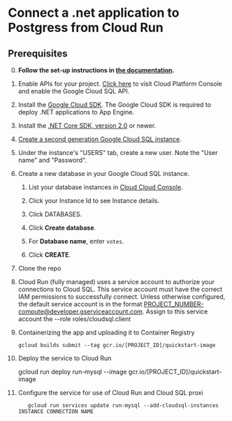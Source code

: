 # Connect a .net application to Postgress from Cloud Run 


## Prerequisites

0.  **Follow the set-up instructions in [the documentation](https://cloud.google.com/dotnet/docs/setup).**
  
1.  Enable APIs for your project.
    [Click here](https://console.cloud.google.com/flows/enableapi?apiid=sqladmin.googleapis.com&showconfirmation=true)
    to visit Cloud Platform Console and enable the Google Cloud SQL API.

2.  Install the [Google Cloud SDK](https://cloud.google.com/sdk/).  The Google Cloud SDK
    is required to deploy .NET applications to App Engine.

3.  Install the [.NET Core SDK, version 2.0](https://github.com/dotnet/core/blob/master/release-notes/download-archives/2.0.5-download.md)
    or newer.

4.  [Create a second generation Google Cloud SQL instance](
    https://cloud.google.com/sql/docs/postgres/create-instance).

6.  Under the instance's "USERS" tab, create a new user. Note the "User name" and "Password".

7.  Create a new database in your Google Cloud SQL instance.
    
    1.  List your database instances in [Cloud Cloud Console](
        https://console.cloud.google.com/sql/instances/).
    
    2.  Click your Instance Id to see Instance details.

    3.  Click DATABASES.

    4.  Click **Create database**.

    2.  For **Database name**, enter `votes`.

    3.  Click **CREATE**.

8.  Clone the repo


9.  Cloud Run (fully managed) uses a service account to authorize your connections to Cloud SQL. This service account must have the correct IAM permissions to successfully connect. Unless otherwise configured, the default service account is in the format PROJECT_NUMBER-compute@developer.gserviceaccount.com. Assign to this service account the --role roles/cloudsql.client


10. Containerizing the app and uploading it to Container Registry

        gcloud builds submit --tag gcr.io/[PROJECT_ID]/quickstart-image
        
11. Deploy the service to Cloud Run        
     
       gcloud run deploy run-mysql --image gcr.io/[PROJECT_ID]/quickstart-image
        
12. Configure the service for use of Cloud Run and Cloud SQL proxi
 
           gcloud run services update run-mysql --add-cloudsql-instances INSTANCE CONNECTION NAME
       
           
    
